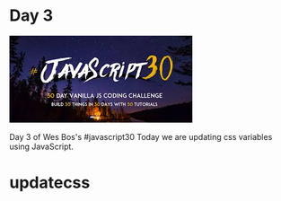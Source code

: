 # Day 3

![Image Description](javascript30.jpg)

Day 3 of Wes Bos's #javascript30
Today we are updating css variables using JavaScript.
# updatecss
